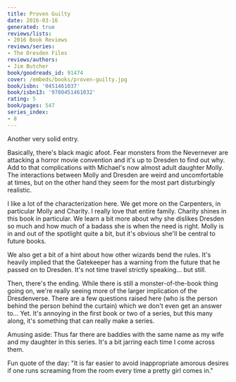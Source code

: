 ```yaml
---
title: Proven Guilty
date: 2016-03-16
generated: true
reviews/lists:
- 2016 Book Reviews
reviews/series:
- The Dresden Files
reviews/authors:
- Jim Butcher
book/goodreads_id: 91474
cover: /embeds/books/proven-guilty.jpg
book/isbn: '0451461037'
book/isbn13: '9780451461032'
rating: 5
book/pages: 547
series_index:
- 8
---
```

Another very solid entry.  

Basically, there's black magic afoot. Fear monsters from the Nevernever are attacking a horror movie convention and it's up to Dresden to find out why. Add to that complications with Michael's now almost adult daughter Molly. The interactions between Molly and Dresden are weird and uncomfortable at times, but on the other hand they seem for the most part disturbingly realistic.  

<!--more-->

I like a lot of the characterization here. We get more on the Carpenters, in particular Molly and Charity. I really love that entire family. Charity shines in this book in particular. We learn a bit more about why she dislikes Dresden so much and how much of a badass she is when the need is right. Molly is in and out of the spotlight quite a bit, but it's obvious she'll be central to future books.  

We also get a bit of a hint about how other wizards bend the rules. It's heavily implied that the Gatekeeper has a warning from the future that he passed on to Dresden. It's not time travel strictly speaking... but still.  

Then, there's the ending. While there is still a monster-of-the-book thing going on, we're really seeing more of the larger implication of the Dresdenverse. There are a few questions raised here (who is the person behind the person behind the curtain) which we don't even get an answer to... Yet. It's annoying in the first book or two of a series, but this many along, it's something that can really make a series.  

Amusing aside: Thus far there are baddies with the same name as my wife and my daughter in this series. It's a bit jarring each time I come across them.  

Fun quote of the day: "It is far easier to avoid inappropriate amorous desires if one runs screaming from the room every time a pretty girl comes in."